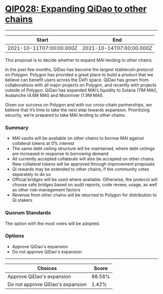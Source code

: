 
# [QIP028: Expanding QiDao to other chains](https://snapshot.org/#/qidao.eth/proposal/QmWn4xEcY1fsq82DBm7FFRKuqBUkP1aGu1CL5vEcyyTph5)

---
| Start | End |
| --- | --- |
| 2021-10-11T07:00:00.000Z | 2021-10-14T07:00:00.000Z |


This proposal is to decide whether to expand MAI lending to other chains.

In the past few months, QiDao has become the largest stablecoin protocol on Polygon. Polygon has provided a great place to build a product that we believe can benefit users across the DeFi space. QiDao has grown from collaborations with all major projects on Polygon, and recently with projects outside of Polygon. QiDao has expanded MAI’s liquidity to Solana (11M MAI), Avalanche (4.6M MAI) and Moonriver (1.9M MAI). 

Given our success on Polygon and with our cross-chain partnerships, we believe that it’s time to take the next step towards expansion. Prioritizing security, we’re prepared to take MAI lending to other chains.

### Summary

* MAI vaults will be available on other chains to borrow MAI against collateral tokens at 0% interest
* The same debt ceiling structure will be maintained, where debt ceilings are increased in response to borrowing demand
* All currently accepted collaterals will also be accepted on other chains. New collateral tokens will be approved through improvement proposals
* Qi rewards may be extended to other chains, if the community votes separately to do so
* Official bridges will be used where available. Otherwise, the protocol will choose safe bridges based on audit reports, code review, usage, as well as other risk-management factors
* Revenue from other chains will be returned to Polygon for distribution to Qi stakers

### Quorum Standards

The option with the most votes will be adopted.

### Options

* Approve QiDao's expansion
* Do not approve QiDao's expansion

---
| Choices | Score |
| --- | --- |
| Approve QiDao's expansion | 98.58% |
| Do not approve QiDao's expansion | 1.42% |

